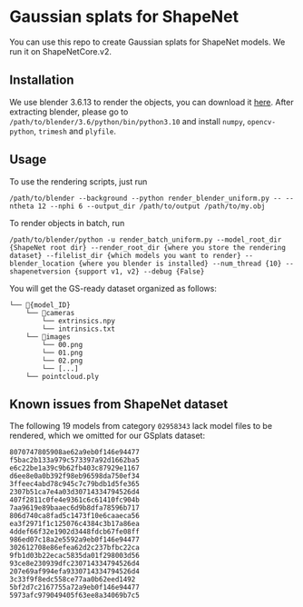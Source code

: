 # Gaussian splats for ShapeNet
You can use this repo to create Gaussian splats for ShapeNet models. We run it on ShapeNetCore.v2.
## Installation
We use blender 3.6.13 to render the objects, you can download it [here](https://mirrors.ocf.berkeley.edu/blender/release/Blender3.6/blender-3.6.13-linux-x64.tar.xz). After extracting blender, please go to ```/path/to/blender/3.6/python/bin/python3.10``` and install ```numpy```, ```opencv-python```, ```trimesh``` and ```plyfile```.

## Usage
To use the rendering scripts, just run
```
/path/to/blender --background --python render_blender_uniform.py -- --ntheta 12 --nphi 6 --output_dir /path/to/output /path/to/my.obj
```

To render objects in batch, run
```
/path/to/blender/python -u render_batch_uniform.py --model_root_dir {ShapeNet root dir} --render_root_dir {where you store the rendering dataset} --filelist_dir {which models you want to render} --blender_location {where you blender is installed} --num_thread {10} --shapenetversion {support v1, v2} --debug {False}
```

You will get the GS-ready dataset organized as follows:
```
└── 📁{model_ID}
    └── 📁cameras
        └── extrinsics.npy
        └── intrinsics.txt
    └── 📁images
        └── 00.png
        └── 01.png
        └── 02.png
        └── [...]
    └── pointcloud.ply
```

## Known issues from ShapeNet dataset
The following 19 models from category `02958343` lack model files to be rendered, which we omitted for our GSplats dataset:
```
8070747805908ae62a9eb0f146e94477 
f5bac2b133a979c573397a92d1662ba5 
e6c22be1a39c9b62fb403c87929e1167 
d6ee8e0a0b392f98eb96598da750ef34 
3ffeec4abd78c945c7c79bdb1d5fe365 
2307b51ca7e4a03d30714334794526d4 
407f2811c0fe4e9361c6c61410fc904b 
7aa9619e89baaec6d9b8dfa78596b717 
806d740ca8fad5c1473f10e6caaeca56 
ea3f2971f1c125076c4384c3b17a86ea 
4ddef66f32e1902d3448fdcb67fe08ff 
986ed07c18a2e5592a9eb0f146e94477 
302612708e86efea62d2c237bfbc22ca 
9fb1d03b22ecac5835da01f298003d56 
93ce8e230939dfc230714334794526d4 
207e69af994efa9330714334794526d4 
3c33f9f8edc558ce77aa0b62eed1492 
5bf2d7c2167755a72a9eb0f146e94477 
5973afc979049405f63ee8a34069b7c5
```
